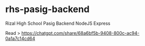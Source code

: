 # rhs-pasig-backend
Rizal High School Pasig Backend NodeJS Express

Read > https://chatgpt.com/share/68a6bf5b-9408-800c-ac94-0a1a7c14cd64
